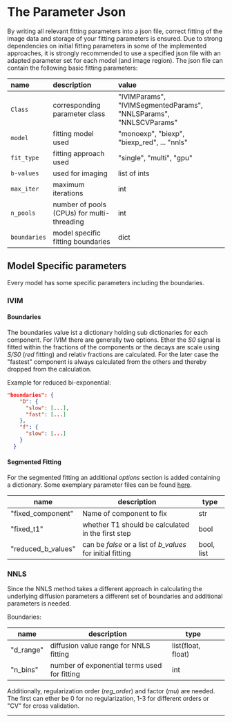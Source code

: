# The Parameter Json

By writing all relevant fitting parameters into a json file, correct fitting of the image data and storage of your
fitting parameters is ensured. Due to strong dependencies on initial fitting parameters in some of the implemented
approaches, it is strongly recommended to use a specified json file with an adapted parameter set for each model
(and image region). The json file can contain the following basic fitting parameters:

| name             | description                                | value                                                              |
| :--------------- | :----------------------------------------- | :----------------------------------------------------------------- |
| ```Class```      | corresponding parameter class              | "IVIMParams",  "IVIMSegmentedParams", "NNLSParams", "NNLSCVParams" |
| ```model```      | fitting model used                         | "monoexp", "biexp", "biexp_red", ... "nnls"                        |
| ```fit_type```   | fitting approach used                      | "single", "multi", "gpu"                                           |
| ```b-values```   | used for imaging                           | list of ints                                                       |
| ```max_iter```   | maximum iterations                         | int                                                                |
| ```n_pools```    | number of pools (CPUs) for multi-threading | int                                                                |
| ```boundaries``` | model specific fitting boundaries          | dict                                                               |

## Model Specific parameters

Every model has some specific parameters including the boundaries. 

### IVIM

#### Boundaries
The boundaries value ist a dictionary holding sub dictionaries for each component. For IVIM there are generally two options. Ether the *S0* signal is fitted within the fractions of the components or the
decays are scale using *S/S0* (*red* fitting) and relativ fractions are calculated. For the later case the "fastest" component is always calculated from the others and thereby dropped from the calculation. 

Example for reduced bi-exponential:
``` json
"boundaries": {
    "D": {
      "slow": [...],
      "fast": [...]
    },
    "f": {
      "slow": [...]
    }
  }
```

#### Segmented Fitting
For the segmented fitting an additional *options* section is added containing a dictionary. 
Some exemplary parameter files can be found [here](./tests/.data/fitting).

| name               | description                                                | type       |
| ------------------ | ---------------------------------------------------------- | ---------- |
| "fixed_component"  | Name of component to fix                                   | str        |
| "fixed_t1"         | whether T1 should be calculated in the first step          | bool       |
| "reduced_b_values" | can be *false* or a list of *b_values* for initial fitting | bool, list |


### NNLS

Since the NNLS method takes a different approach in calculating the underlying diffusion parameters a different set of boundaries and additional parameters is needed.

Boundaries:

| name      | description                                  | type               |     |
| --------- | -------------------------------------------- | ------------------ | --- |
| "d_range" | diffusion value range for NNLS fitting       | list(float, float) |     |
| "n_bins"  | number of exponential terms used for fitting | int                |     |

Additionally, regularization order (*reg_order*) and factor (*mu*) are needed. The first can ether be 0 for no regularization, 1-3 for different orders or "CV" for cross validation. 

___
